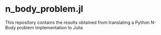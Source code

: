 # n_body_problem.jl
This repository contains the results obtained from translating a Python N-Body problem implementation to Julia
